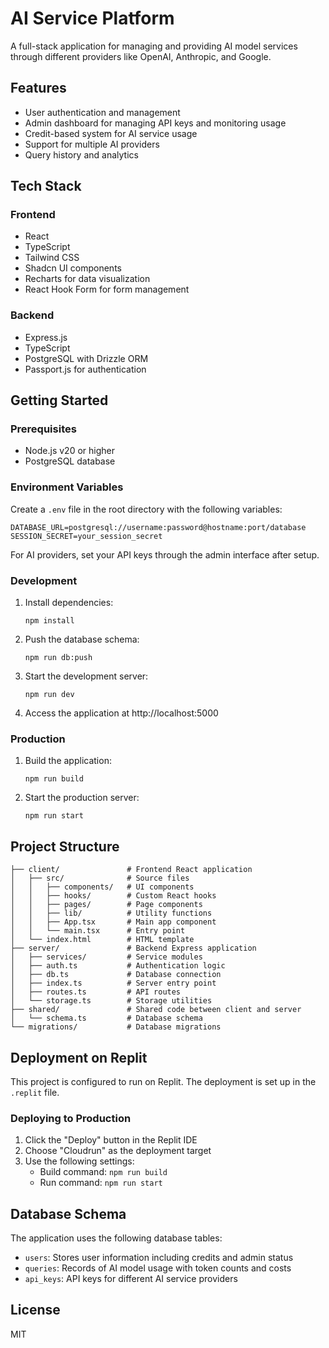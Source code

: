 
# AI Service Platform

A full-stack application for managing and providing AI model services through different providers like OpenAI, Anthropic, and Google.

## Features

- User authentication and management
- Admin dashboard for managing API keys and monitoring usage
- Credit-based system for AI service usage
- Support for multiple AI providers
- Query history and analytics

## Tech Stack

### Frontend
- React
- TypeScript
- Tailwind CSS
- Shadcn UI components
- Recharts for data visualization
- React Hook Form for form management

### Backend
- Express.js
- TypeScript
- PostgreSQL with Drizzle ORM
- Passport.js for authentication

## Getting Started

### Prerequisites

- Node.js v20 or higher
- PostgreSQL database

### Environment Variables

Create a `.env` file in the root directory with the following variables:

```
DATABASE_URL=postgresql://username:password@hostname:port/database
SESSION_SECRET=your_session_secret
```

For AI providers, set your API keys through the admin interface after setup.

### Development

1. Install dependencies:
   ```
   npm install
   ```

2. Push the database schema:
   ```
   npm run db:push
   ```

3. Start the development server:
   ```
   npm run dev
   ```

4. Access the application at http://localhost:5000

### Production

1. Build the application:
   ```
   npm run build
   ```

2. Start the production server:
   ```
   npm run start
   ```

## Project Structure

```
├── client/               # Frontend React application
│   ├── src/              # Source files
│   │   ├── components/   # UI components
│   │   ├── hooks/        # Custom React hooks
│   │   ├── pages/        # Page components
│   │   ├── lib/          # Utility functions
│   │   ├── App.tsx       # Main app component
│   │   └── main.tsx      # Entry point
│   └── index.html        # HTML template
├── server/               # Backend Express application
│   ├── services/         # Service modules
│   ├── auth.ts           # Authentication logic
│   ├── db.ts             # Database connection
│   ├── index.ts          # Server entry point
│   ├── routes.ts         # API routes
│   └── storage.ts        # Storage utilities
├── shared/               # Shared code between client and server
│   └── schema.ts         # Database schema
└── migrations/           # Database migrations
```

## Deployment on Replit

This project is configured to run on Replit. The deployment is set up in the `.replit` file.

### Deploying to Production

1. Click the "Deploy" button in the Replit IDE
2. Choose "Cloudrun" as the deployment target
3. Use the following settings:
   - Build command: `npm run build`
   - Run command: `npm run start`

## Database Schema

The application uses the following database tables:

- `users`: Stores user information including credits and admin status
- `queries`: Records of AI model usage with token counts and costs
- `api_keys`: API keys for different AI service providers

## License

MIT
